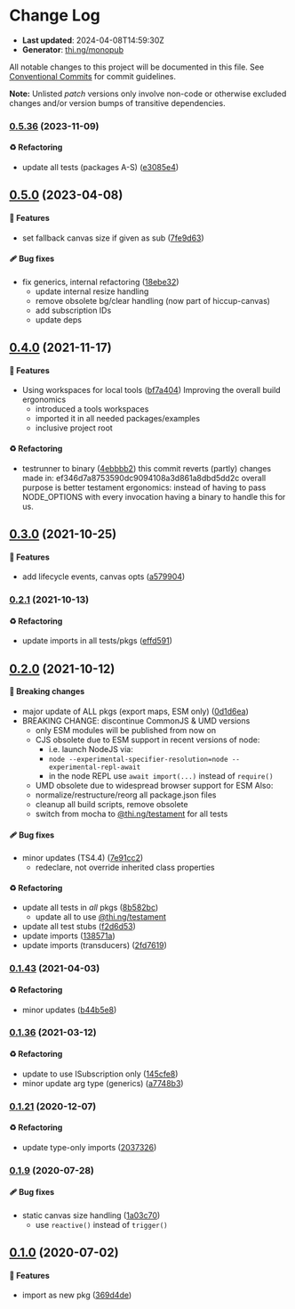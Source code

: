 # Change Log

- **Last updated**: 2024-04-08T14:59:30Z
- **Generator**: [thi.ng/monopub](https://thi.ng/monopub)

All notable changes to this project will be documented in this file.
See [Conventional Commits](https://conventionalcommits.org/) for commit guidelines.

**Note:** Unlisted _patch_ versions only involve non-code or otherwise excluded changes
and/or version bumps of transitive dependencies.

### [0.5.36](https://github.com/thi-ng/umbrella/tree/@thi.ng/rdom-canvas@0.5.36) (2023-11-09)

#### ♻️ Refactoring

- update all tests (packages A-S) ([e3085e4](https://github.com/thi-ng/umbrella/commit/e3085e4))

## [0.5.0](https://github.com/thi-ng/umbrella/tree/@thi.ng/rdom-canvas@0.5.0) (2023-04-08)

#### 🚀 Features

- set fallback canvas size if given as sub ([7fe9d63](https://github.com/thi-ng/umbrella/commit/7fe9d63))

#### 🩹 Bug fixes

- fix generics, internal refactoring ([18ebe32](https://github.com/thi-ng/umbrella/commit/18ebe32))
  - update internal resize handling
  - remove obsolete bg/clear handling (now part of hiccup-canvas)
  - add subscription IDs
  - update deps

## [0.4.0](https://github.com/thi-ng/umbrella/tree/@thi.ng/rdom-canvas@0.4.0) (2021-11-17)

#### 🚀 Features

- Using workspaces for local tools ([bf7a404](https://github.com/thi-ng/umbrella/commit/bf7a404))
  Improving the overall build ergonomics
  - introduced a tools workspaces
  - imported it in all needed packages/examples
  - inclusive project root

#### ♻️ Refactoring

- testrunner to binary ([4ebbbb2](https://github.com/thi-ng/umbrella/commit/4ebbbb2))
  this commit reverts (partly) changes made in:
  ef346d7a8753590dc9094108a3d861a8dbd5dd2c
  overall purpose is better testament ergonomics:
  instead of having to pass NODE_OPTIONS with every invocation
  having a binary to handle this for us.

## [0.3.0](https://github.com/thi-ng/umbrella/tree/@thi.ng/rdom-canvas@0.3.0) (2021-10-25)

#### 🚀 Features

- add lifecycle events, canvas opts ([a579904](https://github.com/thi-ng/umbrella/commit/a579904))

### [0.2.1](https://github.com/thi-ng/umbrella/tree/@thi.ng/rdom-canvas@0.2.1) (2021-10-13)

#### ♻️ Refactoring

- update imports in all tests/pkgs ([effd591](https://github.com/thi-ng/umbrella/commit/effd591))

## [0.2.0](https://github.com/thi-ng/umbrella/tree/@thi.ng/rdom-canvas@0.2.0) (2021-10-12)

#### 🛑 Breaking changes

- major update of ALL pkgs (export maps, ESM only) ([0d1d6ea](https://github.com/thi-ng/umbrella/commit/0d1d6ea))
- BREAKING CHANGE: discontinue CommonJS & UMD versions
  - only ESM modules will be published from now on
  - CJS obsolete due to ESM support in recent versions of node:
    - i.e. launch NodeJS via:
    - `node --experimental-specifier-resolution=node --experimental-repl-await`
    - in the node REPL use `await import(...)` instead of `require()`
  - UMD obsolete due to widespread browser support for ESM
  Also:
  - normalize/restructure/reorg all package.json files
  - cleanup all build scripts, remove obsolete
  - switch from mocha to [@thi.ng/testament](https://github.com/thi-ng/umbrella/tree/main/packages/testament) for all tests

#### 🩹 Bug fixes

- minor updates (TS4.4) ([7e91cc2](https://github.com/thi-ng/umbrella/commit/7e91cc2))
  - redeclare, not override inherited class properties

#### ♻️ Refactoring

- update all tests in _all_ pkgs ([8b582bc](https://github.com/thi-ng/umbrella/commit/8b582bc))
  - update all to use [@thi.ng/testament](https://github.com/thi-ng/umbrella/tree/main/packages/testament)
- update all test stubs ([f2d6d53](https://github.com/thi-ng/umbrella/commit/f2d6d53))
- update imports ([138571a](https://github.com/thi-ng/umbrella/commit/138571a))
- update imports (transducers) ([2fd7619](https://github.com/thi-ng/umbrella/commit/2fd7619))

### [0.1.43](https://github.com/thi-ng/umbrella/tree/@thi.ng/rdom-canvas@0.1.43) (2021-04-03)

#### ♻️ Refactoring

- minor updates ([b44b5e8](https://github.com/thi-ng/umbrella/commit/b44b5e8))

### [0.1.36](https://github.com/thi-ng/umbrella/tree/@thi.ng/rdom-canvas@0.1.36) (2021-03-12)

#### ♻️ Refactoring

- update to use ISubscription only ([145cfe8](https://github.com/thi-ng/umbrella/commit/145cfe8))
- minor update arg type (generics) ([a7748b3](https://github.com/thi-ng/umbrella/commit/a7748b3))

### [0.1.21](https://github.com/thi-ng/umbrella/tree/@thi.ng/rdom-canvas@0.1.21) (2020-12-07)

#### ♻️ Refactoring

- update type-only imports ([2037326](https://github.com/thi-ng/umbrella/commit/2037326))

### [0.1.9](https://github.com/thi-ng/umbrella/tree/@thi.ng/rdom-canvas@0.1.9) (2020-07-28)

#### 🩹 Bug fixes

- static canvas size handling ([1a03c70](https://github.com/thi-ng/umbrella/commit/1a03c70))
  - use `reactive()` instead of `trigger()`

## [0.1.0](https://github.com/thi-ng/umbrella/tree/@thi.ng/rdom-canvas@0.1.0) (2020-07-02)

#### 🚀 Features

- import as new pkg ([369d4de](https://github.com/thi-ng/umbrella/commit/369d4de))
